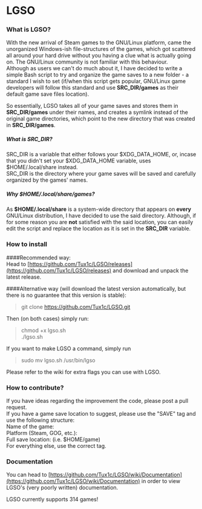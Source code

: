 LGSO
====

### What is LGSO?

With the new arrival of Steam games to the GNU/Linux platform, came the unorganized Windows-ish file-structures of the games, which got scattered all around your hard drive without you having a clue what is actually going on.
The GNU/Linux community is not familiar with this behaviour.  
Although as users we can't do much about it, I have decided to write a simple Bash script to try and organize the game saves to a new folder - a standard I wish to set (if/when this script gets popular, GNU/Linux game developers will follow this standard and use **SRC_DIR/games** as their default game save files location).  
  
So essentially, LGSO takes all of your game saves and stores them in **SRC_DIR/games** under their names, and creates a symlink instead of the original game directories, which point to the new directory that was created in **SRC_DIR/games**.

##### What is SRC_DIR?
SRC_DIR is a variable that either follows your $XDG_DATA_HOME, or, incase that you didn't set your $XDG_DATA_HOME variable, uses $HOME/.local/share instead.  
SRC_DIR is the directory where your game saves will be saved and carefully organized by the games' names.  

##### Why $HOME/.local/share/games?
As **$HOME/.local/share** is a system-wide directory that appears on **every** GNU/Linux distribution, I have decided to use the said directory. Although, if for some reason you are **not** satisfied with the said location, you can easily edit the script and replace the location as it is set in the **SRC_DIR** variable.

### How to install
####Recommended way:  
Head to [https://github.com/Tux1c/LGSO/releases](https://github.com/Tux1c/LGSO/releases) and download and unpack the latest release.  
  
####Alternative way (will download the latest version automatically, but there is no guarantee that this version is stable):
> git clone https://github.com/Tux1c/LGSO.git  

Then (on both cases) simply run:
> chmod +x lgso.sh  
./lgso.sh

If you want to make LGSO a command, simply run
> sudo mv lgso.sh /usr/bin/lgso

Please refer to the wiki for extra flags you can use with LGSO.

### How to contribute?
If you have ideas regarding the improvement the code, please post a pull request.  
If you have a game save location to suggest, please use the "SAVE" tag and use the following structure:  
Name of the game:  
Platform (Steam, GOG, etc.):  
Full save location: (i.e. $HOME/game)  
For everything else, use the correct tag.  
  
### Documentation
You can head to [https://github.com/Tux1c/LGSO/wiki/Documentation](https://github.com/Tux1c/LGSO/wiki/Documentation) in order to view LGSO's (very poorly written) documentation.
  
LGSO currently supports 314 games!
